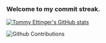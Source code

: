 ### Welcome to my commit streak.

[![Tommy Ettinger's GitHub stats](https://github-readme-stats-one-bice.vercel.app/api?username=tommyettinger&show_icons=true&include_all_commits=true&count_private=true&role=OWNER,COLLABORATOR)](https://github.com/tommyettinger/)

![Github Contributions](https://streak-stats.demolab.com/?user=tommyettinger&hide_border=true)

<!--
**tommyettinger/tommyettinger** is a ✨ _special_ ✨ repository because its `README.md` (this file) appears on your GitHub profile.

Here are some ideas to get you started:

- 🔭 I’m currently working on ...
- 🌱 I’m currently learning ...
- 👯 I’m looking to collaborate on ...
- 🤔 I’m looking for help with ...
- 💬 Ask me about ...
- 📫 How to reach me: ...
- 😄 Pronouns: ...
- ⚡ Fun fact: ...
-->
